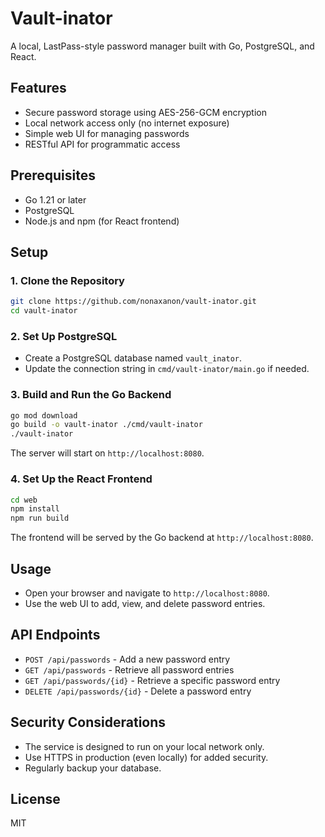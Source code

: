 # Vault-inator

A local, LastPass-style password manager built with Go, PostgreSQL, and React.

## Features

- Secure password storage using AES-256-GCM encryption
- Local network access only (no internet exposure)
- Simple web UI for managing passwords
- RESTful API for programmatic access

## Prerequisites

- Go 1.21 or later
- PostgreSQL
- Node.js and npm (for React frontend)

## Setup

### 1. Clone the Repository

```bash
git clone https://github.com/nonaxanon/vault-inator.git
cd vault-inator
```

### 2. Set Up PostgreSQL

- Create a PostgreSQL database named `vault_inator`.
- Update the connection string in `cmd/vault-inator/main.go` if needed.

### 3. Build and Run the Go Backend

```bash
go mod download
go build -o vault-inator ./cmd/vault-inator
./vault-inator
```

The server will start on `http://localhost:8080`.

### 4. Set Up the React Frontend

```bash
cd web
npm install
npm run build
```

The frontend will be served by the Go backend at `http://localhost:8080`.

## Usage

- Open your browser and navigate to `http://localhost:8080`.
- Use the web UI to add, view, and delete password entries.

## API Endpoints

- `POST /api/passwords` - Add a new password entry
- `GET /api/passwords` - Retrieve all password entries
- `GET /api/passwords/{id}` - Retrieve a specific password entry
- `DELETE /api/passwords/{id}` - Delete a password entry

## Security Considerations

- The service is designed to run on your local network only.
- Use HTTPS in production (even locally) for added security.
- Regularly backup your database.

## License

MIT
